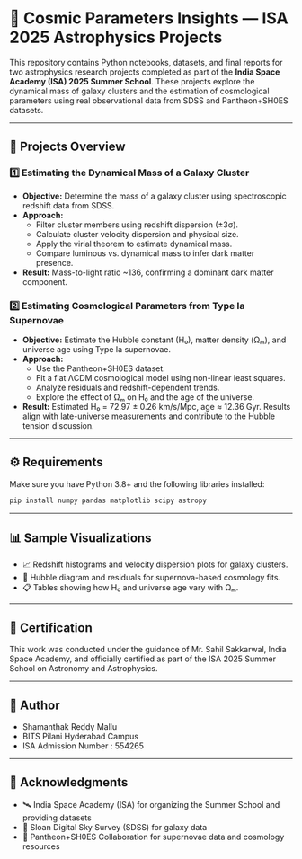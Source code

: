 # 🌌 Cosmic Parameters Insights — ISA 2025 Astrophysics Projects

This repository contains Python notebooks, datasets, and final reports for two astrophysics research projects completed as part of the **India Space Academy (ISA) 2025 Summer School**. These projects explore the dynamical mass of galaxy clusters and the estimation of cosmological parameters using real observational data from SDSS and Pantheon+SH0ES datasets.

---

## 🧠 Projects Overview

### 1️⃣ Estimating the Dynamical Mass of a Galaxy Cluster

- **Objective:** Determine the mass of a galaxy cluster using spectroscopic redshift data from SDSS.
- **Approach:**
  - Filter cluster members using redshift dispersion (±3σ).
  - Calculate cluster velocity dispersion and physical size.
  - Apply the virial theorem to estimate dynamical mass.
  - Compare luminous vs. dynamical mass to infer dark matter presence.
- **Result:** Mass-to-light ratio ~136, confirming a dominant dark matter component.

### 2️⃣ Estimating Cosmological Parameters from Type Ia Supernovae

- **Objective:** Estimate the Hubble constant (H₀), matter density (Ωₘ), and universe age using Type Ia supernovae.
- **Approach:**
  - Use the Pantheon+SH0ES dataset.
  - Fit a flat ΛCDM cosmological model using non-linear least squares.
  - Analyze residuals and redshift-dependent trends.
  - Explore the effect of Ωₘ on H₀ and the age of the universe.
- **Result:** Estimated H₀ = 72.97 ± 0.26 km/s/Mpc, age ≈ 12.36 Gyr. Results align with late-universe measurements and contribute to the Hubble tension discussion.

---

## ⚙️ Requirements

Make sure you have Python 3.8+ and the following libraries installed:

```bash
pip install numpy pandas matplotlib scipy astropy
```

---

## 📊 Sample Visualizations

- 📈 Redshift histograms and velocity dispersion plots for galaxy clusters.
- 🌌 Hubble diagram and residuals for supernova-based cosmology fits.
- 📋 Tables showing how H₀ and universe age vary with Ωₘ.

---

## 🧾 Certification

This work was conducted under the guidance of Mr. Sahil Sakkarwal, India Space Academy, and officially certified as part of the ISA 2025 Summer School on Astronomy and Astrophysics.

--- 

## 👤 Author

- Shamanthak Reddy Mallu
- BITS Pilani Hyderabad Campus
- ISA Admission Number : 554265

---

## 🙌 Acknowledgments

- 🛰️ India Space Academy (ISA) for organizing the Summer School and providing datasets
- 🔭 Sloan Digital Sky Survey (SDSS) for galaxy data
- 🌠 Pantheon+SH0ES Collaboration for supernovae data and cosmology resources






